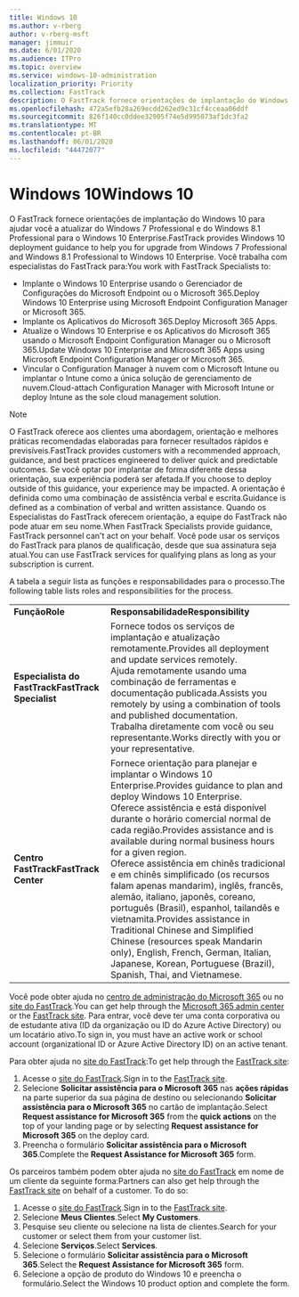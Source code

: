 ```yaml
---
title: Windows 10
ms.author: v-rberg
author: v-rberg-msft
manager: jimmuir
ms.date: 6/01/2020
ms.audience: ITPro
ms.topic: overview
ms.service: windows-10-administration
localization_priority: Priority
ms.collection: FastTrack
description: O FastTrack fornece orientações de implantação do Windows 10 para ajudar você a atualizar do Windows 7 Professional e do Windows 8.1 Professional para o Windows 10 Enterprise.
ms.openlocfilehash: 472a5efb28a269ecdd262ed9c31cf4cceaa06ddf
ms.sourcegitcommit: 826f140cc0ddee32005f74e5d995073af1dc3fa2
ms.translationtype: MT
ms.contentlocale: pt-BR
ms.lasthandoff: 06/01/2020
ms.locfileid: "44472077"
---
```

# <a name="windows-10"></a><span data-ttu-id="eba93-103">Windows 10</span><span class="sxs-lookup"><span data-stu-id="eba93-103">Windows 10</span></span>

<span data-ttu-id="eba93-104">O FastTrack fornece orientações de implantação do Windows 10 para ajudar você a atualizar do Windows 7 Professional e do Windows 8.1 Professional para o Windows 10 Enterprise.</span><span class="sxs-lookup"><span data-stu-id="eba93-104">FastTrack provides Windows 10 deployment guidance to help you for upgrade from Windows 7 Professional and Windows 8.1 Professional to Windows 10 Enterprise.</span></span> <span data-ttu-id="eba93-105">Você trabalha com especialistas do FastTrack para:</span><span class="sxs-lookup"><span data-stu-id="eba93-105">You work with FastTrack Specialists to:</span></span>

- <span data-ttu-id="eba93-106">Implante o Windows 10 Enterprise usando o Gerenciador de Configurações do Microsoft Endpoint ou o Microsoft 365.</span><span class="sxs-lookup"><span data-stu-id="eba93-106">Deploy Windows 10 Enterprise using Microsoft Endpoint Configuration Manager or Microsoft 365.</span></span>
- <span data-ttu-id="eba93-107">Implante os Aplicativos do Microsoft 365.</span><span class="sxs-lookup"><span data-stu-id="eba93-107">Deploy Microsoft 365 Apps.</span></span> 
- <span data-ttu-id="eba93-108">Atualize o Windows 10 Enterprise e os Aplicativos do Microsoft 365 usando o Microsoft Endpoint Configuration Manager ou o Microsoft 365.</span><span class="sxs-lookup"><span data-stu-id="eba93-108">Update Windows 10 Enterprise and Microsoft 365 Apps using Microsoft Endpoint Configuration Manager or Microsoft 365.</span></span>
- <span data-ttu-id="eba93-109">Vincular o Configuration Manager à nuvem com o Microsoft Intune ou implantar o Intune como a única solução de gerenciamento de nuvem.</span><span class="sxs-lookup"><span data-stu-id="eba93-109">Cloud-attach Configuration Manager with Microsoft Intune or deploy Intune as the sole cloud management solution.</span></span>
  
> [!NOTE]
> <span data-ttu-id="eba93-110">O FastTrack oferece aos clientes uma abordagem, orientação e melhores práticas recomendadas elaboradas para fornecer resultados rápidos e previsíveis.</span><span class="sxs-lookup"><span data-stu-id="eba93-110">FastTrack provides customers with a recommended approach, guidance, and best practices engineered to deliver quick and predictable outcomes.</span></span> <span data-ttu-id="eba93-111">Se você optar por implantar de forma diferente dessa orientação, sua experiência poderá ser afetada.</span><span class="sxs-lookup"><span data-stu-id="eba93-111">If you choose to deploy outside of this guidance, your experience may be impacted.</span></span> <span data-ttu-id="eba93-112">A orientação é definida como uma combinação de assistência verbal e escrita.</span><span class="sxs-lookup"><span data-stu-id="eba93-112">Guidance is defined as a combination of verbal and written assistance.</span></span> <span data-ttu-id="eba93-113">Quando os Especialistas do FastTrack oferecem orientação, a equipe do FastTrack não pode atuar em seu nome.</span><span class="sxs-lookup"><span data-stu-id="eba93-113">When FastTrack Specialists provide guidance, FastTrack personnel can't act on your behalf.</span></span> <span data-ttu-id="eba93-114">Você pode usar os serviços do FastTrack para planos de qualificação, desde que sua assinatura seja atual.</span><span class="sxs-lookup"><span data-stu-id="eba93-114">You can use FastTrack services for qualifying plans as long as your subscription is current.</span></span>  
    
<span data-ttu-id="eba93-115">A tabela a seguir lista as funções e responsabilidades para o processo.</span><span class="sxs-lookup"><span data-stu-id="eba93-115">The following table lists roles and responsibilities for the process.</span></span>

|||
|:-----|:-----|
|<span data-ttu-id="eba93-116">**Função**</span><span class="sxs-lookup"><span data-stu-id="eba93-116">**Role**</span></span> <br/> |<span data-ttu-id="eba93-117">**Responsabilidade**</span><span class="sxs-lookup"><span data-stu-id="eba93-117">**Responsibility**</span></span> <br/> |
|<span data-ttu-id="eba93-118">**Especialista do FastTrack**</span><span class="sxs-lookup"><span data-stu-id="eba93-118">**FastTrack Specialist**</span></span> <br/> |<span data-ttu-id="eba93-119">Fornece todos os serviços de implantação e atualização remotamente.</span><span class="sxs-lookup"><span data-stu-id="eba93-119">Provides all deployment and update services remotely.</span></span>  <br/> <span data-ttu-id="eba93-120">Ajuda remotamente usando uma combinação de ferramentas e documentação publicada.</span><span class="sxs-lookup"><span data-stu-id="eba93-120">Assists you remotely by using a combination of tools and published documentation.</span></span> <br/> <span data-ttu-id="eba93-121">Trabalha diretamente com você ou seu representante.</span><span class="sxs-lookup"><span data-stu-id="eba93-121">Works directly with you or your representative.</span></span>|
|<span data-ttu-id="eba93-122">**Centro FastTrack**</span><span class="sxs-lookup"><span data-stu-id="eba93-122">**FastTrack Center**</span></span>  <br/> |<span data-ttu-id="eba93-123">Fornece orientação para planejar e implantar o Windows 10 Enterprise.</span><span class="sxs-lookup"><span data-stu-id="eba93-123">Provides guidance to plan and deploy Windows 10 Enterprise.</span></span>   <br/> <span data-ttu-id="eba93-124">Oferece assistência e está disponível durante o horário comercial normal de cada região.</span><span class="sxs-lookup"><span data-stu-id="eba93-124">Provides assistance and is available during normal business hours for a given region.</span></span> <br/> <span data-ttu-id="eba93-125">Oferece assistência em chinês tradicional e em chinês simplificado (os recursos falam apenas mandarim), inglês, francês, alemão, italiano, japonês, coreano, português (Brasil), espanhol, tailandês e vietnamita.</span><span class="sxs-lookup"><span data-stu-id="eba93-125">Provides assistance in Traditional Chinese and Simplified Chinese (resources speak Mandarin only), English, French, German, Italian, Japanese, Korean, Portuguese (Brazil), Spanish, Thai, and Vietnamese.</span></span>|
 
<span data-ttu-id="eba93-126">Você pode obter ajuda no [centro de administração do Microsoft 365](https://go.microsoft.com/fwlink/?linkid=2032704) ou no [site do FastTrack](https://go.microsoft.com/fwlink/?linkid=780698).</span><span class="sxs-lookup"><span data-stu-id="eba93-126">You can get help through the [Microsoft 365 admin center](https://go.microsoft.com/fwlink/?linkid=2032704) or the [FastTrack site](https://go.microsoft.com/fwlink/?linkid=780698).</span></span> <span data-ttu-id="eba93-127">Para entrar, você deve ter uma conta corporativa ou de estudante ativa (ID da organização ou ID do Azure Active Directory) ou um locatário ativo.</span><span class="sxs-lookup"><span data-stu-id="eba93-127">To sign in, you must have an active work or school account (organizational ID or Azure Active Directory ID) on an active tenant.</span></span> 

<span data-ttu-id="eba93-128">Para obter ajuda no [site do FastTrack](https://go.microsoft.com/fwlink/?linkid=780698):</span><span class="sxs-lookup"><span data-stu-id="eba93-128">To get help through the [FastTrack site](https://go.microsoft.com/fwlink/?linkid=780698):</span></span> 
1.    <span data-ttu-id="eba93-129">Acesse o [site do FastTrack](https://go.microsoft.com/fwlink/?linkid=780698).</span><span class="sxs-lookup"><span data-stu-id="eba93-129">Sign in to the [FastTrack site](https://go.microsoft.com/fwlink/?linkid=780698).</span></span> 
2.    <span data-ttu-id="eba93-130">Selecione **Solicitar assistência para o Microsoft 365** nas **ações rápidas** na parte superior da sua página de destino ou selecionando **Solicitar assistência para o Microsoft 365** no cartão de implantação.</span><span class="sxs-lookup"><span data-stu-id="eba93-130">Select **Request assistance for Microsoft 365** from the **quick actions** on the top of your landing page or by selecting **Request assistance for Microsoft 365** on the deploy card.</span></span>
3.    <span data-ttu-id="eba93-131">Preencha o formulário **Solicitar assistência para o Microsoft 365**.</span><span class="sxs-lookup"><span data-stu-id="eba93-131">Complete the **Request Assistance for Microsoft 365** form.</span></span>
  
<span data-ttu-id="eba93-p104">Os parceiros também podem obter ajuda no [site do FastTrack](https://go.microsoft.com/fwlink/?linkid=780698) em nome de um cliente da seguinte forma:</span><span class="sxs-lookup"><span data-stu-id="eba93-p104">Partners can also get help through the [FastTrack site](https://go.microsoft.com/fwlink/?linkid=780698) on behalf of a customer. To do so:</span></span>
1.    <span data-ttu-id="eba93-134">Acesse o [site do FastTrack](https://go.microsoft.com/fwlink/?linkid=780698).</span><span class="sxs-lookup"><span data-stu-id="eba93-134">Sign in to the [FastTrack site](https://go.microsoft.com/fwlink/?linkid=780698).</span></span> 
2.    <span data-ttu-id="eba93-135">Selecione **Meus Clientes**.</span><span class="sxs-lookup"><span data-stu-id="eba93-135">Select **My Customers**.</span></span>
3.    <span data-ttu-id="eba93-136">Pesquise seu cliente ou selecione na lista de clientes.</span><span class="sxs-lookup"><span data-stu-id="eba93-136">Search for your customer or select them from your customer list.</span></span>
4.    <span data-ttu-id="eba93-137">Selecione **Serviços**.</span><span class="sxs-lookup"><span data-stu-id="eba93-137">Select **Services**.</span></span>
5.    <span data-ttu-id="eba93-138">Selecione o formulário **Solicitar assistência para o Microsoft 365**.</span><span class="sxs-lookup"><span data-stu-id="eba93-138">Select the **Request Assistance for Microsoft 365** form.</span></span>
6.    <span data-ttu-id="eba93-139">Selecione a opção de produto do Windows 10 e preencha o formulário.</span><span class="sxs-lookup"><span data-stu-id="eba93-139">Select the Windows 10 product option and complete the form.</span></span>
 
